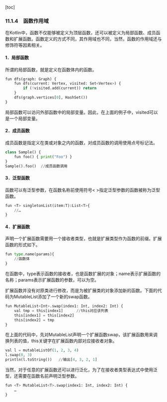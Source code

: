 [toc]

### 11.1.4　函数作用域

在Kotlin中，函数不仅能够被定义为顶层函数，还可以被定义为局部函数、成员函数和扩展函数。函数定义的方式不同，其作用域也不同，当然，函数的作用域还与修饰符等因素相关。

#### 1．局部函数

所谓的局部函数，就是定义在函数体内的函数。

```python
fun dfs(graph: Graph) {
    fun dfs(current: Vertex, visited: Set<Vertex>) {
        if (!visited.add(current)) return
    } 
    dfs(graph.vertices[0], HashSet())
}
```

局部函数可以访问外部函数中的局部变量。因此，在上面的例子中，visited可以是一个局部变量。

#### 2．成员函数

成员函数是指定义在类或对象之内的函数，对成员函数的调用使用点号标记法。

```python
class Sample() {
    fun foo() { print("Foo") }
}
Sample().foo()  //成员函数调用
```

#### 3．泛型函数

函数可以有泛型参数，在函数名称前使用符号< >指定泛型参数的函数被称为泛型函数。

```python
fun <T> singletonList(item:T):List<T>{
    //…
}
```

#### 4．扩展函数

声明一个扩展函数需要用一个接收者类型，也就是扩展类型作为函数的前缀。扩展函数的形式如下。

```python
fun type.name(params){
    //函数体
}
```

在函数中，type表示函数的接收者，也是函数扩展的对象；name表示扩展函数的名称；params表示扩展函数的参数，可以为空。

扩展函数并没有对原类进行修改，而是为被扩展类的对象添加新的函数。下面的代码为MutableList<Int>添加了一个新的swap函数。

```python
fun MutableList<Int>.swap(index1: Int, index2: Int) {
    val tmp = this[index1]      //this对应该列表
    this[index1] = this[index2]
    this[index2] = tmp
}
```

在上面的代码中，先对MutableList<Int>声明一个扩展函数swap，该扩展函数用来调换列表的值，this关键字在扩展函数内部对应接收者对象。

```python
val l = mutableListOf(1, 2, 3, 4)
l.swap(0, 3)
println(l.toString())   //输出[4, 3, 2, 1]
```

当然，对于任意的扩展函数还可以进行泛化，为了在接收者类型表达式中使用泛型，还需要在函数名前声明泛型参数。

```python
fun <T> MutableList<T>.swap(index1: Int, index2: Int) {
    …
}
```

